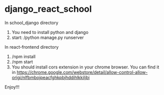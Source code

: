 # django_react_school

In school_django directory

1. You need to install python and django
2. start:
    /python manage.py runserver

In react-frontend directory

1. /npm install
2. /npm start
3. You should install cors extension in your chrome browser. You can find it in                https://chrome.google.com/webstore/detail/allow-control-allow-origi/nlfbmbojpeacfghkpbjhddihlkkiljbi

Enjoy!!!